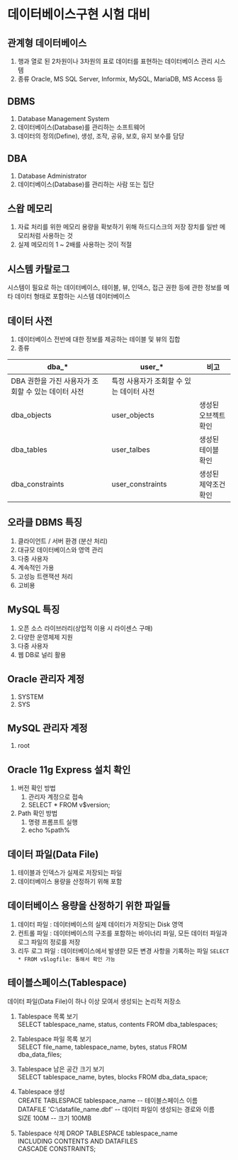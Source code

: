 # 데이터베이스구현 시험 대비

## 관계형 데이터베이스
1. 행과 열로 된 2차원이나 3차원의 표로 데이터를 표현하는 데이터베이스 관리 시스템
2. 종류
	Oracle, MS SQL Server, Informix, MySQL, MariaDB, MS Access 등

## DBMS
1. Database Management System
2. 데이터베이스(Database)를 관리하는 소프트웨어
3. 데이터의 정의(Define), 생성, 조작, 공유, 보호, 유지 보수를 담당

## DBA
1. Database Administrator
2. 데이터베이스(Database)를 관리하는 사람 또는 집단

## 스왑 메모리
1. 자료 처리를 위한 메모리 용량을 확보하기 위해 하드디스크의 저장 장치를 일반 메모리처럼 사용하는 것
2. 실제 메모리의 1 ~ 2배를 사용하는 것이 적절

## 시스템 카탈로그
시스템이 필요로 하는 데이터베이스, 테이블, 뷰, 인덱스, 접근 권한 등에 관한 정보를 메타 데이터 형태로 포함하는 시스템 데이터베이스

## 데이터 사전
1. 데이터베이스 전반에 대한 정보를 제공하는 테이블 및 뷰의 집합
2. 종류   

| dba_* | user_* | 비고 |
| --- | --- | -- |
| DBA 권한을 가진 사용자가 조회할 수 있는 데이터 사전 | 특정 사용자가 조회할 수 있는 데이터 사전 | |
| dba_objects | user_objects | 생성된 오브젝트 확인 |
| dba_tables | user_talbes | 생성된 테이블 확인 |
| dba_constraints | user_constraints | 생성된 제약조건 확인 |

## 오라클 DBMS 특징
1. 클라이언트 / 서버 환경 (분산 처리)
2. 대규모 데이터베이스와 영역 관리
3. 다중 사용자
4. 계속적인 가용
5. 고성능 트랜잭션 처리
6. 고비용

## MySQL 특징
1. 오픈 소스 라이브러리(상업적 이용 시 라이센스 구매)
2. 다양한 운영체제 지원
3. 다중 사용자
4. 웹 DB로 널리 활용

## Oracle 관리자 계정
1. SYSTEM
2. SYS

## MySQL 관리자 계정
1. root

## Oracle 11g Express 설치 확인
1. 버전 확인 방법
	1) 관리자 계정으로 접속
	2) SELECT * FROM v$version;
2. Path 확인 방법
	1) 명령 프롬프트 실행
	2) echo %path%

## 데이터 파일(Data File)
1. 테이블과 인덱스가 실제로 저장되는 파일
2. 데이터베이스 용량을 산정하기 위해 포함

## 데이터베이스 용량을 산정하기 위한 파일들
1. 데이터 파일 : 데이터베이스의 실제 데이터가 저장되는 Disk 영역
2. 컨트롤 파일 : 데이터베이스의 구조를 포함하는 바이너리 파일, 모든 데이터 파일과 로그 파일의 정로를 저장
3. 리두 로그 파일 : 데이터베이스에서 발생한 모든 변경 사항을 기록하는 파일 ```SELECT * FROM v$logfile: 통해서 확인 가능```

## 테이블스페이스(Tablespace)
데이터 파일(Data File)이 하나 이상 모여서 생성되는 논리적 저장소

1. Tablespace 목록 보기   
	SELECT tablespace_name, status, contents FROM dba_tablespaces;   

2. Tablespace 파일 목록 보기   
	SELECT file_name, tablespace_name, bytes, status FROM dba_data_files;   

3. Tablespace 남은 공간 크기 보기   
	SELECT tablespace_name, bytes, blocks FROM dba_data_space;   

4. Tablespace 생성   
	CREATE TABLESPACE tablespace_name -- 테이블스페이스 이름   
	DATAFILE 'C:\datafile_name.dbf' -- 데이터 파일이 생성되는 경로와 이름   
	SIZE 100M -- 크기 100MB   

5. Tablespace 삭제
	DROP TABLESPACE tablespace_name   
	INCLUDING CONTENTS AND DATAFILES   
	CASCADE CONSTRAINTS;
